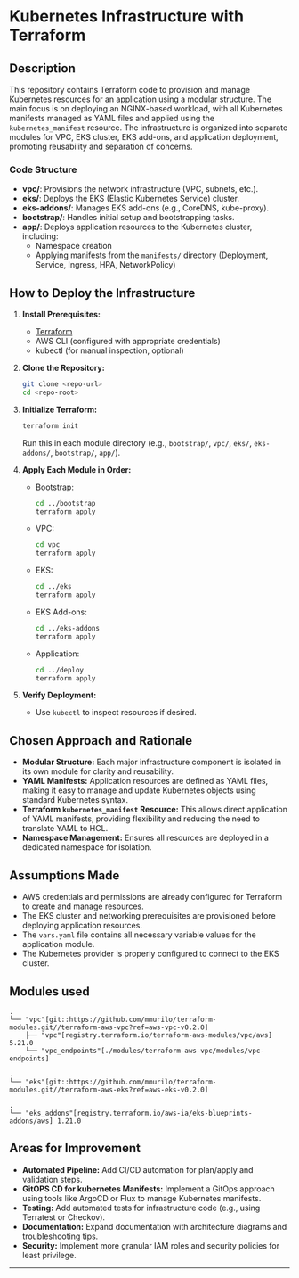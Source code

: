 # Kubernetes Infrastructure with Terraform

## Description

This repository contains Terraform code to provision and manage Kubernetes resources for an application using a modular structure. The main focus is on deploying an NGINX-based workload, with all Kubernetes manifests managed as YAML files and applied using the `kubernetes_manifest` resource. The infrastructure is organized into separate modules for VPC, EKS cluster, EKS add-ons, and application deployment, promoting reusability and separation of concerns.

### Code Structure

- **vpc/**: Provisions the network infrastructure (VPC, subnets, etc.).
- **eks/**: Deploys the EKS (Elastic Kubernetes Service) cluster.
- **eks-addons/**: Manages EKS add-ons (e.g., CoreDNS, kube-proxy).
- **bootstrap/**: Handles initial setup and bootstrapping tasks.
- **app/**: Deploys application resources to the Kubernetes cluster, including:
  - Namespace creation
  - Applying manifests from the `manifests/` directory (Deployment, Service, Ingress, HPA, NetworkPolicy)

## How to Deploy the Infrastructure

1. **Install Prerequisites:**
   - [Terraform](https://www.terraform.io/downloads.html)
   - AWS CLI (configured with appropriate credentials)
   - kubectl (for manual inspection, optional)

2. **Clone the Repository:**

   ```bash
   git clone <repo-url>
   cd <repo-root>
   ```

3. **Initialize Terraform:**

   ```bash
   terraform init
   ```

   Run this in each module directory (e.g., `bootstrap/`, `vpc/`, `eks/`, `eks-addons/`, `bootstrap/`, `app/`).

4. **Apply Each Module in Order:**
   - Bootstrap:

     ```bash
     cd ../bootstrap
     terraform apply
     ```

   - VPC:

     ```bash
     cd vpc
     terraform apply
     ```

   - EKS:

     ```bash
     cd ../eks
     terraform apply
     ```

   - EKS Add-ons:

     ```bash
     cd ../eks-addons
     terraform apply
     ```

   - Application:

     ```bash
     cd ../deploy
     terraform apply
     ```

5. **Verify Deployment:**
   - Use `kubectl` to inspect resources if desired.

## Chosen Approach and Rationale

- **Modular Structure:** Each major infrastructure component is isolated in its own module for clarity and reusability.
- **YAML Manifests:** Application resources are defined as YAML files, making it easy to manage and update Kubernetes objects using standard Kubernetes syntax.
- **Terraform `kubernetes_manifest` Resource:** This allows direct application of YAML manifests, providing flexibility and reducing the need to translate YAML to HCL.
- **Namespace Management:** Ensures all resources are deployed in a dedicated namespace for isolation.

## Assumptions Made

- AWS credentials and permissions are already configured for Terraform to create and manage resources.
- The EKS cluster and networking prerequisites are provisioned before deploying application resources.
- The `vars.yaml` file contains all necessary variable values for the application module.
- The Kubernetes provider is properly configured to connect to the EKS cluster.

## Modules used

```hcl
.
└── "vpc"[git::https://github.com/mmurilo/terraform-modules.git//terraform-aws-vpc?ref=aws-vpc-v0.2.0]
    ├── "vpc"[registry.terraform.io/terraform-aws-modules/vpc/aws] 5.21.0
    └── "vpc_endpoints"[./modules/terraform-aws-vpc/modules/vpc-endpoints]

.
└── "eks"[git::https://github.com/mmurilo/terraform-modules.git//terraform-aws-eks?ref=aws-eks-v0.2.0]

.
└── "eks_addons"[registry.terraform.io/aws-ia/eks-blueprints-addons/aws] 1.21.0
```

## Areas for Improvement

- **Automated Pipeline:** Add CI/CD automation for plan/apply and validation steps.
- **GitOPS CD for kubernetes Manifests:** Implement a GitOps approach using tools like ArgoCD or Flux to manage Kubernetes manifests.
- **Testing:** Add automated tests for infrastructure code (e.g., using Terratest or Checkov).
- **Documentation:** Expand documentation with architecture diagrams and troubleshooting tips.
- **Security:** Implement more granular IAM roles and security policies for least privilege.

---

